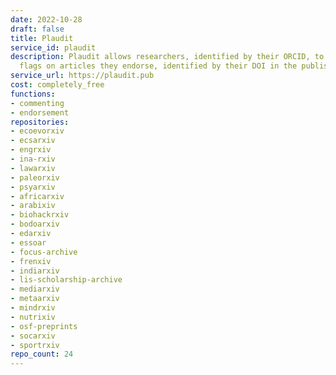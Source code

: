 ```yaml
---
date: 2022-10-28
draft: false
title: Plaudit
service_id: plaudit
description: Plaudit allows researchers, identified by their ORCID, to put positive
  flags on articles they endorse, identified by their DOI in the publisher website.
service_url: https://plaudit.pub
cost: completely_free
functions:
- commenting
- endorsement
repositories:
- ecoevorxiv
- ecsarxiv
- engrxiv
- ina-rxiv
- lawarxiv
- paleorxiv
- psyarxiv
- africarxiv
- arabixiv
- biohackrxiv
- bodoarxiv
- edarxiv
- essoar
- focus-archive
- frenxiv
- indiarxiv
- lis-scholarship-archive
- mediarxiv
- metaarxiv
- mindrxiv
- nutrixiv
- osf-preprints
- socarxiv
- sportrxiv
repo_count: 24
---
```



